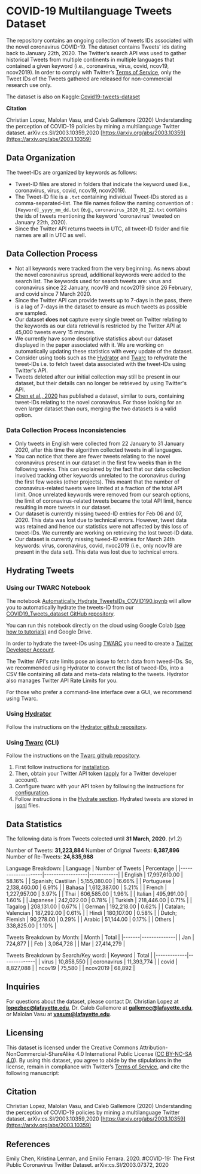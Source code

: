 # COVID-19 Multilanguage Tweets Dataset

The repository contains an ongoing collection of tweets IDs associated with the novel coronavirus COVID-19.
The dataset contains Tweets' ids dating back to January 22th, 2020. The Twitter’s search API was used to gather historical 
Tweets from multiple continents in multiple languages that contained a given keyword (i.e., coronavirus, virus, covid, ncov19, ncov2019).
In order to comply with Twitter’s [Terms of Service](https://developer.twitter.com/en/developer-terms/agreement-and-policy), 
 only  the Tweet IDs of the Tweets gathered are released for non-commercial research use only.
 
The dataset is also on Kaggle:[Covid19-tweets-dataset](https://www.kaggle.com/lopezbec/covid19-tweets-dataset)

**Citation**

Christian Lopez, Malolan Vasu, and Caleb Gallemore (2020) Understanding the perception of COVID-19 policies by mining a multilanguage Twitter dataset. arXiv:cs.SI/2003.10359,2020
[https://arxiv.org/abs/2003.10359](https://arxiv.org/abs/2003.10359)

 
## Data Organization
The tweet-IDs are organized by keywords as follows:
* Tweet-ID files are stored in folders that indicate the keyword used (i.e., coronavirus, virus, covid, ncov19, ncov2019). 
* The Tweet-ID file is a `.txt` containing individual Tweet-IDs stored as a comma-separated-list. The file names follow the naming convention of : `[Keyword]_yyyy_mm_dd.txt` (e.g., `coronavirus_2020_01_22.txt` contains the ids of tweets mentioning the keyword 'coronavirus' tweeted on January 22th, 2020).
* Since the Twitter API returns tweets in UTC, all tweet-ID folder and file names are all in UTC as well.


## Data Collection Process

* Not all keywords were tracked from the very beginning. As news about the novel coronavirus spread, additional keywords were added to the search list. The keywords used for search tweets are: virus and coronavirus since 22 January, ncov19 and ncov2019 since 26 February, and covid since 7 March 2020. 
* Since the Twitter API can provide tweets up to 7-days in the pass, there is a  lag of 7-days in the dataset to ensure as much tweets as possible are sampled.
* Our dataset **does not** capture every single tweet on Twitter relating to the keywords as our data retrieval is restricted by the Twitter API at 45,000 tweets every 15 minutes.
* We currently have some descriptive statistics about our dataset displayed in the paper associated with it. We are working on automatically updating these statistics with every update of the dataset.
* Consider using tools such as the [Hydrator](https://github.com/DocNow/hydrator) and [Twarc](https://github.com/DocNow/twarc) to rehydrate the tweet-IDs i.e. to fetch tweet data associated with the tweet-IDs using Twitter's API. 
* Tweets deleted after our initial collection may still be present in our dataset, but their details can no longer be retrieved by using Twitter's API.
* [Chen et al., 2020](#chen) has published a dataset, similar to ours, containing tweet-IDs relating to the novel coronavirus. For those looking for an even larger dataset than ours, merging the two datasets is a valid option.

### Data Collection Process Inconsistencies
* Only tweets in English were collected from 22 January to 31 January 2020, after this time the algorithm collected tweets in all languages. 
* You can notice that there are fewer tweets relating to the novel coronavirus present in our dataset in the first few weeks than in the following weeks. This can explained by the fact that our data collection involved tracking other keywords unrelated to the coronavirus during the first few weeks (other projects). This meant that the number of coronavirus-related tweets were limited at a fraction of the total API limit. Once unrelated keywords were removed from our search options, the limit of coronavirus-related tweets became the total API limit, hence resulting in more tweets in our dataset.
* Our dataset is currently missing tweed-ID entries for Feb 06 and 07, 2020. This data was lost due to technical errors. However, tweet data was retained and hence our statistics were not affected by this loss of tweet-IDs. We currently are working on retrieving the lost tweet-ID data.
* Our dataset is currently missing tweed-ID entries for March 24th keywords: virus, coronavirus, covid, nvoc2019 (i.e., only ncov19 are present in the data set). This data was lost due to technical errors.

## Hydrating Tweets

### Using our TWARC Notebook
The  notebook [Automatically_Hydrate_TweetsIDs_COVID190.ipynb](https://github.com/lopezbec/COVID19_Tweets_Dataset/blob/master/Automatically_Hydrate_TweetsIDs_COVID190.ipynb) will allow you to automatically hydrate the tweets-ID from our [COVID19_Tweets_dataset GitHub repository](https://github.com/lopezbec/COVID19_Tweets_Dataset).

You can run this notebook directly on the cloud using Google Colab [(see how to tutorials)]( https://colab.research.google.com/notebooks/welcome.ipynb#scrollTo=xitplqMNk_Hc) and Google Drive.

In order to hydrate the tweet-IDs using [TWARC](https://github.com/DocNow/twarc) you need to create a [Twitter Developer Account]( https://developer.twitter.com/en/apply-for-access).


The Twitter API's rate limits pose an issue to fetch data from tweed-IDs. So, we recommended using Hydrator to convert the list of tweed-IDs, into a CSV file containing all data and meta-data relating to the tweets. Hydrator also manages Twitter API Rate Limits for you. 

For those who prefer a command-line interface over a GUI, we recommend using Twarc.

### Using [Hydrator](https://github.com/DocNow/hydrator)
Follow the instructions on the [Hydrator github repository](https://github.com/DocNow/hydrator).

### Using [Twarc](https://github.com/DocNow/twarc) (CLI)
Follow the instructions on the [Twarc github repository](https://github.com/DocNow/twarc). 
1. First follow instructions for [installation](https://github.com/DocNow/twarc#Install). 
2. Then, obtain your Twitter API token ([apply](https://developer.twitter.com/en/apply-for-access) for a Twitter developer account).
3. Configure twarc with your API token by following the instructions for [configuration](https://github.com/DocNow/twarc#Quickstart).
4. Follow instructions in the [Hydrate section](https://github.com/DocNow/twarc#hydrate). Hydrated tweets are stored in [jsonl](http://jsonlines.org/) files. 


## Data Statistics

The following data is from Tweets colected until **31 March, 2020**. (v1.2)

Number of Tweets: **31,223,884**
Number of Orignal Tweets: **6,387,896**
Number of Re-Tweets: **24,835,988**

Language Breakdown:
| Language           | Number of Tweets | Percentage |
|--------------------|------------------|------------|
| English            |  17,997,610.00   | 58.16%     |
| Spanish; Castilian |  5,155,080.00    | 16.66%     |
| Portuguese         |  2,138,460.00    | 6.91%      |
| Bahasa             |  1,612,387.00    | 5.21%      |
| French             |  1,227,957.00    | 3.97%      |
| Thai               |  606,585.00      | 1.96%      |
| Italian            |  495,991.00      | 1.60%      |
| Japanese           |  242,022.00      | 0.78%      |
| Turkish            |  218,446.00      | 0.71%      |
| Tagalog            |  208,131.00      | 0.67%      |
| German             |  192,218.00      | 0.62%      |
| Catalan; Valencian |  187,292.00      | 0.61%      |
| Hindi              |  180,107.00      | 0.58%      |
| Dutch; Flemish     |  90,278.00       | 0.29%      |
| Arabic             |  51,144.00       | 0.17%      |
| Others             |  338,825.00      | 1.10%      |


Tweets Breakdown by Month:
| Month | Total        |
|-------|--------------|
| Jan   |  724,877     |
| Feb   |  3,084,728   |
| Mar   |  27,414,279  |


Tweets Breakdown by Search/Key word:
| Keyword     | Total        |
|-------------|--------------|
| virus       |  10,858,550  |
| coronavirus |  11,393,774  |
| covid       |  8,827,088   |
| ncov19      |  75,580      |
| ncov2019    |  68,892      |



## Inquiries

For questions about the dataset, please contact Dr. Christian Lopez at **lopezbec@lafayette.edu**, Dr. Caleb Gallemore at **gallemoc@lafayette.edu**, or Malolan Vasu at **vasum@lafayette.edu**. 

## Licensing
This dataset is licensed under the Creative Commons Attribution-NonCommercial-ShareAlike 4.0 International Public License ([CC BY-NC-SA 4.0](https://creativecommons.org/licenses/by-nc-sa/4.0/)). By using this dataset, you agree to abide by the stipulations in the license, remain in compliance with Twitter’s [Terms of Service](https://developer.twitter.com/en/developer-terms/agreement-and-policy), and cite the following manuscript: 


## Citation

Christian Lopez, Malolan Vasu, and Caleb Gallemore (2020) Understanding the perception of COVID-19 policies by mining a multilanguage Twitter dataset. arXiv:cs.SI/2003.10359,2020
[https://arxiv.org/abs/2003.10359](https://arxiv.org/abs/2003.10359)
## References
 <a name="chen"></a> Emily Chen, Kristina Lerman, and Emilio Ferrara. 2020. #COVID-19: The First Public Coronavirus Twitter Dataset. arXiv:cs.SI/2003.07372, 2020
